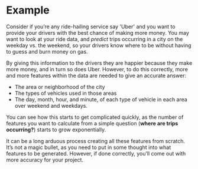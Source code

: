 # Example

Consider if you’re any ride-hailing service say 'Uber' and you want to provide your drivers with the best chance of making more money. You may want to look at your ride data, and _predict_ trips occurring in a city on the weekday vs. the weekend, so your drivers know where to be without having to guess and burn money on gas.

By giving this information to the drivers they are happier because they make more money, and in turn so does Uber. However, to do this correctly, more and more features within the data are needed to give an accurate answer:

* The area or neighborhood of the city
* The types of vehicles used in those areas
* The day, month, hour, and minute, of each type of vehicle in each area over weekend and weekdays.

You can see how this starts to get complicated quickly, as the number of features you want to calculate from a simple question \(**where are trips occurring?**\) starts to grow exponentially.

It can be a long arduous process creating all these features from scratch. It’s not a magic bullet, as you need to put in some thought into what features to be generated. However, if done correctly, you’ll come out with more accuracy for your project.

